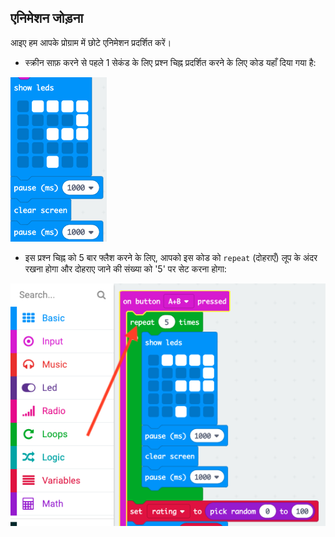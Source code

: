 ## एनिमेशन जोड़ना

आइए हम आपके प्रोग्राम में छोटे एनिमेशन प्रदर्शित करें।

+ स्क्रीन साफ़ करने से पहले 1 सेकंड के लिए प्रश्न चिह्न प्रदर्शित करने के लिए कोड यहाँ दिया गया है:

![स्क्रीनशॉट](images/rate-question-code.png)

+ इस प्रश्न चिह्न को 5 बार फ्लैश करने के लिए, आपको इस कोड को `repeat` (दोहराएँ) लूप के अंदर रखना होगा और दोहराए जाने की संख्या को '5' पर सेट करना होगा:

![स्क्रीनशॉट](images/rate-question-repeat.png)